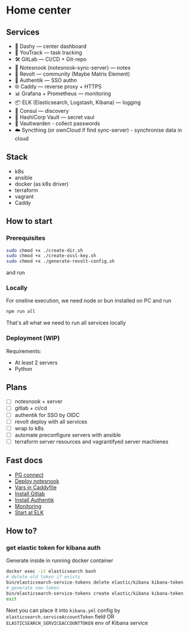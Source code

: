 # Home center

## Services

- 🎯 Dashy — center dashboard
- 🧠 YouTrack — task tracking
- 🛠 GitLab — CI/CD + Git-repo
- 📝 Notesnook (notesnook-sync-server) — notes
- 💬 Revolt — community (Maybe Matrix Element)
- 🔐 Authentik — SSO authn
- 🌐 Caddy — reverse proxy + HTTPS
- 📊 Grafana + Prometheus — monitoring
- 📦 ELK (Elasticsearch, Logstash, Kibana) — logging
- 🧭 Consul — discovery
- 🔑 HashiCorp Vault — secret vaul
- 🤫 Vaultwarden - collect passwords
- ☁️ Syncthing (or ownCloud if find sync-server) - synchronise data in cloud

## Stack

- k8s
- ansible
- docker (as k8s driver)
- terraform
- vagrant
- Caddy

## How to start

### Prerequisites

```bash
sudo chmod +x ./create-dir.sh
sudo chmod +x ./create-ossl-key.sh
sudo chmod +x ./generate-revolt-config.sh
```

and run

### Locally

For oneline execution, we need node or bun installed on PC and run

```bash
npm run all
```

That's all what we need to run all services locally

### Deployment (WIP)

Requirements:
- At least 2 servers
- Python

## Plans

- [ ] notesnook + server
- [ ] gitlab + ci/cd
- [ ] authentik for SSO by OIDC
- [ ] revolt deploy with all services
- [ ] wrap to k8s
- [ ] automate preconfigure servers with ansible
- [ ] terraform server resources and vagrantifyed server machienes

## Fast docs

- [PG connect](https://www.postgresql.org/docs/current/libpq-connect.html#:~:text=The%20URI%20scheme%20designator%20can%20be%20either%20postgresql%3A//%20or%20postgres%3A//.%20Each%20of%20the%20remaining%20URI%20parts%20is%20optional.%20The%20following%20examples%20illustrate%20valid%20URI%20syntax%3A)
- [Deploy notesnook](https://monogr.ph/66add1680f119badfa65686f/)
- [Vars in Caddyfile](https://caddy.community/t/variables-in-caddyfile/15685)
- [Install Gitlab](https://docs.gitlab.com/install/docker/installation/#install-gitlab-by-using-docker-compose)
- [Install Authentik](https://docs.goauthentik.io/docs/install-config/install/docker-compose)
- [Monitoring](https://github.com/Einsteinish/Docker-Compose-Prometheus-and-Grafana/blob/master/docker-compose.yml)
- [Start at ELK](https://habr.com/ru/articles/671344/)

## How to?

### get elastic token for kibana auth

Generate inside in running docker container

```bash
docker exec -it elasticsearch bash
# delete old token if exists
bin/elasticsearch-service-tokens delete elastic/kibana kibana-token
# generate new token
bin/elasticsearch-service-tokens create elastic/kibana kibana-token
exit
```

Next you can place it into `kibana.yml` config by `elasticsearch.serviceAccountToken` field OR `ELASTICSEARCH_SERVICEACCOUNTTOKEN` env of Kibana service

